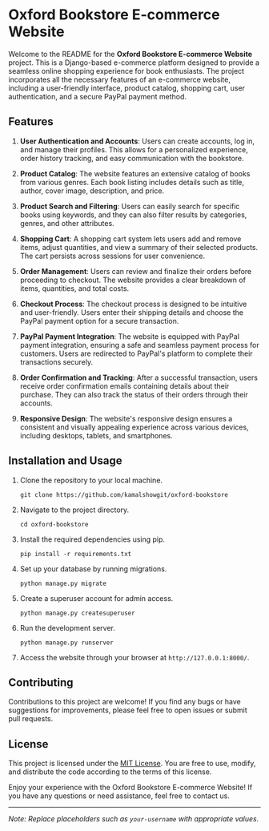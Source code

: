 # Oxford Bookstore E-commerce Website

Welcome to the README for the **Oxford Bookstore E-commerce Website** project. This is a Django-based e-commerce platform designed to provide a seamless online shopping experience for book enthusiasts. The project incorporates all the necessary features of an e-commerce website, including a user-friendly interface, product catalog, shopping cart, user authentication, and a secure PayPal payment method.

## Features

1. **User Authentication and Accounts**: Users can create accounts, log in, and manage their profiles. This allows for a personalized experience, order history tracking, and easy communication with the bookstore.

2. **Product Catalog**: The website features an extensive catalog of books from various genres. Each book listing includes details such as title, author, cover image, description, and price.

3. **Product Search and Filtering**: Users can easily search for specific books using keywords, and they can also filter results by categories, genres, and other attributes.

4. **Shopping Cart**: A shopping cart system lets users add and remove items, adjust quantities, and view a summary of their selected products. The cart persists across sessions for user convenience.

5. **Order Management**: Users can review and finalize their orders before proceeding to checkout. The website provides a clear breakdown of items, quantities, and total costs.

6. **Checkout Process**: The checkout process is designed to be intuitive and user-friendly. Users enter their shipping details and choose the PayPal payment option for a secure transaction.

7. **PayPal Payment Integration**: The website is equipped with PayPal payment integration, ensuring a safe and seamless payment process for customers. Users are redirected to PayPal's platform to complete their transactions securely.

8. **Order Confirmation and Tracking**: After a successful transaction, users receive order confirmation emails containing details about their purchase. They can also track the status of their orders through their accounts.

9. **Responsive Design**: The website's responsive design ensures a consistent and visually appealing experience across various devices, including desktops, tablets, and smartphones.

## Installation and Usage

1. Clone the repository to your local machine.
   ```
   git clone https://github.com/kamalshowgit/oxford-bookstore
   ```

2. Navigate to the project directory.
   ```
   cd oxford-bookstore
   ```

3. Install the required dependencies using pip.
   ```
   pip install -r requirements.txt
   ```

4. Set up your database by running migrations.
   ```
   python manage.py migrate
   ```

5. Create a superuser account for admin access.
   ```
   python manage.py createsuperuser
   ```

6. Run the development server.
   ```
   python manage.py runserver
   ```

7. Access the website through your browser at `http://127.0.0.1:8000/`.

## Contributing

Contributions to this project are welcome! If you find any bugs or have suggestions for improvements, please feel free to open issues or submit pull requests.

## License

This project is licensed under the [MIT License](LICENSE). You are free to use, modify, and distribute the code according to the terms of this license.

Enjoy your experience with the Oxford Bookstore E-commerce Website! If you have any questions or need assistance, feel free to contact us.

---

*Note: Replace placeholders such as `your-username` with appropriate values.*